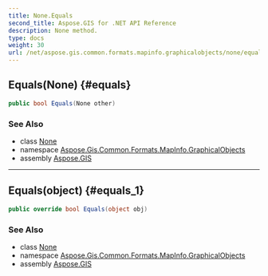 ```yaml
---
title: None.Equals
second_title: Aspose.GIS for .NET API Reference
description: None method. 
type: docs
weight: 30
url: /net/aspose.gis.common.formats.mapinfo.graphicalobjects/none/equals/
---
```

## Equals(None) {#equals}

```csharp
public bool Equals(None other)
```

### See Also

* class [None](../)
* namespace [Aspose.Gis.Common.Formats.MapInfo.GraphicalObjects](../../none/)
* assembly [Aspose.GIS](../../../)

---

## Equals(object) {#equals_1}

```csharp
public override bool Equals(object obj)
```

### See Also

* class [None](../)
* namespace [Aspose.Gis.Common.Formats.MapInfo.GraphicalObjects](../../none/)
* assembly [Aspose.GIS](../../../)


